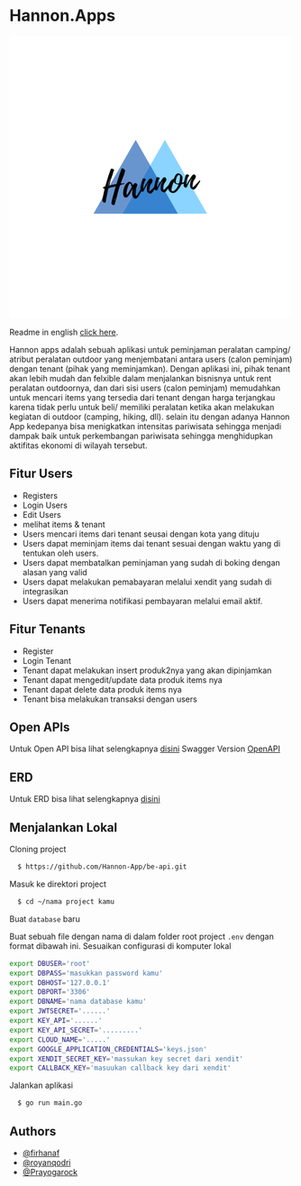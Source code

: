 
# Hannon.Apps

![Logo](https://github.com/Hannon-App/be-api/blob/main/Hannon.png)

Readme in english [click here](https://github.com/Hannon-App/be-api/blob/main/README_english.md).

Hannon apps adalah sebuah aplikasi untuk peminjaman peralatan camping/ atribut peralatan outdoor yang menjembatani antara users (calon peminjam) dengan tenant (pihak yang meminjamkan). Dengan aplikasi ini, pihak tenant akan lebih mudah dan felxible dalam menjalankan bisnisnya untuk rent peralatan outdoornya, dan dari sisi users (calon peminjam) memudahkan untuk mencari items yang tersedia dari tenant dengan harga terjangkau karena tidak perlu untuk beli/ memiliki peralatan ketika akan melakukan kegiatan di outdoor (camping, hiking, dll). selain itu dengan adanya Hannon App kedepanya bisa menigkatkan intensitas pariwisata sehingga menjadi dampak baik untuk perkembangan pariwisata sehingga menghidupkan aktifitas ekonomi di wilayah tersebut.


## Fitur Users 

- Registers
- Login Users
- Edit Users
- melihat items & tenant
- Users mencari items dari tenant seusai dengan kota yang dituju
- Users dapat meminjam items dai tenant sesuai dengan waktu yang di tentukan oleh users.
- Users dapat membatalkan peminjaman yang sudah di boking dengan alasan yang valid
- Users dapat melakukan pemabayaran melalui xendit yang sudah di integrasikan
- Users dapat menerima notifikasi pembayaran melalui email aktif.

## Fitur Tenants

- Register
- Login Tenant
- Tenant dapat melakukan insert produk2nya yang akan dipinjamkan
- Tenant dapat mengedit/update data produk items nya
- Tenant dapat delete data produk items nya
- Tenant bisa melakukan transaksi dengan users

## Open APIs

Untuk Open API bisa lihat selengkapnya [disini](https://github.com/Hannon-App/be-api/blob/main/hannonapp-openAPI.yml)
Swagger Version [OpenAPI](https://app.swaggerhub.com/apis/firhanaf/HannonApp/1.0.1)

## ERD

Untuk ERD bisa lihat selengkapnya [disini](https://app.diagrams.net/#G1vUnt4shuvShWc86VFJCGuL399IyZq0Bi)


## Menjalankan Lokal

Cloning project

```bash
  $ https://github.com/Hannon-App/be-api.git
```

Masuk ke direktori project

```bash
  $ cd ~/nama project kamu
```
Buat `database` baru

Buat sebuah file dengan nama di dalam folder root project `.env` dengan format dibawah ini. Sesuaikan configurasi di komputer lokal

```bash
export DBUSER='root'
export DBPASS='masukkan password kamu'
export DBHOST='127.0.0.1'
export DBPORT='3306'
export DBNAME='nama database kamu'
export JWTSECRET='......'
export KEY_API='......'
export KEY_API_SECRET='.........'
export CLOUD_NAME='.....'
export GOOGLE_APPLICATION_CREDENTIALS='keys.json'
export XENDIT_SECRET_KEY='massukan key secret dari xendit'
export CALLBACK_KEY='masuukan callback key dari xendit'
```

Jalankan aplikasi 

```bash
  $ go run main.go
```


## Authors

- [@firhanaf](https://github.com/firhanaf)
- [@royanqodri](https://github.com/royanqodri)
- [@Prayogarock](https://github.com/Prayogarock)

 

